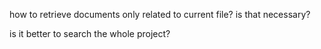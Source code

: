 how to retrieve documents only related to current file? is that necessary?

is it better to search the whole project?
